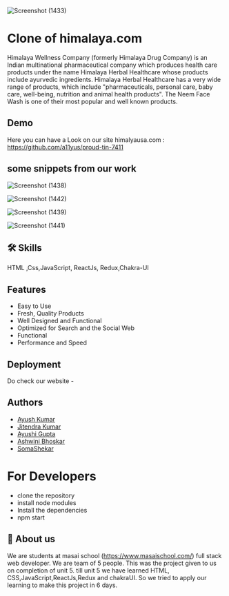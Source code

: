  ![Screenshot (1433)](https://user-images.githubusercontent.com/101566272/187063976-df4a5fae-1560-4830-a4f2-4250e3acf6d8.png)



# Clone of himalaya.com
Himalaya Wellness Company (formerly Himalaya Drug Company) is an Indian multinational pharmaceutical company which produces health care products under the name Himalaya Herbal Healthcare whose products include ayurvedic ingredients. Himalaya Herbal Healthcare has a very wide range of products, which include "pharmaceuticals, personal care, baby care, well-being, nutrition and animal health products". The Neem Face Wash is one of their most popular and well known products.

## Demo

Here you can have a Look on our site himalyausa.com :
https://github.com/a11yus/proud-tin-7411


## some snippets from our work

![Screenshot (1438)](https://user-images.githubusercontent.com/101566272/187064927-a4e19675-51c3-4e5b-a57a-dcce2351d290.png)

![Screenshot (1442)](https://user-images.githubusercontent.com/101566272/187065004-9bf6c241-b82f-4eba-953a-8810320b1c4d.png)


![Screenshot (1439)](https://user-images.githubusercontent.com/101566272/187064948-88b32648-589a-4971-9aa0-4a40db238ca8.png)

![Screenshot (1441)](https://user-images.githubusercontent.com/101566272/187064957-6ee039e7-706d-4b0c-9006-10e0745d5b37.png)


## 🛠 Skills
HTML ,Css,JavaScript, ReactJs, Redux,Chakra-UI


## Features

- Easy to Use
- Fresh, Quality Products
- Well Designed and Functional
- Optimized for Search and the Social Web
- Functional
- Performance and Speed

## Deployment
Do check our website -


## Authors
 - [Ayush Kumar](https://github.com/a11yush)
- [Jitendra Kumar](https://github.com/sharmacs88)
- [Ayushi Gupta](https://github.com/Ayushi0516)
- [Ashwini Bhoskar](https://github.com/beashu77)
- [SomaShekar](https://github.com/Somashekar9999)

# For Developers
 - clone the repository 
 - install node modules
 - Install the dependencies 
 - npm start

## 🚀 About us 
We are students at masai school (https://www.masaischool.com/) full stack web developer. We are team of 5 people. This was the project given to us on completion of unit 5. till unit 5 we have learned HTML, CSS,JavaScript,ReactJs,Redux and chakraUI. So we tried to apply our learning to make this project in 6 days.  
